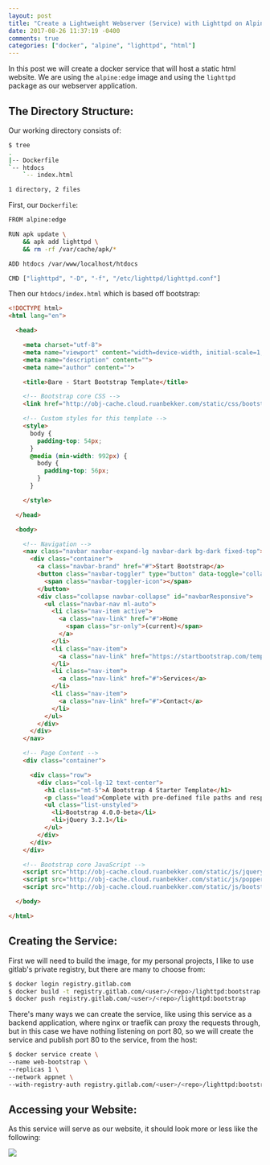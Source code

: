 ```yaml
---
layout: post
title: "Create a Lightweight Webserver (Service) with Lighttpd on Alpine running on Docker Swarm"
date: 2017-08-26 11:37:19 -0400
comments: true
categories: ["docker", "alpine", "lighttpd", "html"] 
---
```


In this post we will create a docker service that will host a static html website. We are using the `alpine:edge` image and using the `lighttpd` package as our webserver application.

<script id="mNCC" language="javascript">
    medianet_width = "728";
    medianet_height = "90";
    medianet_crid = "218284798";
    medianet_versionId = "3111299"; 
  </script>
<script src="//contextual.media.net/nmedianet.js?cid=8CUD78FSV"></script>

## The Directory Structure:

Our working directory consists of:

```bash Directory Tree
$ tree
.
|-- Dockerfile
`-- htdocs
    `-- index.html

1 directory, 2 files
```

First, our `Dockerfile`:

```bash Dockerfile
FROM alpine:edge

RUN apk update \
    && apk add lighttpd \
    && rm -rf /var/cache/apk/*

ADD htdocs /var/www/localhost/htdocs

CMD ["lighttpd", "-D", "-f", "/etc/lighttpd/lighttpd.conf"]
```

Then our `htdocs/index.html` which is based off bootstrap:

```html index.html
<!DOCTYPE html>
<html lang="en">

  <head>

    <meta charset="utf-8">
    <meta name="viewport" content="width=device-width, initial-scale=1, shrink-to-fit=no">
    <meta name="description" content="">
    <meta name="author" content="">

    <title>Bare - Start Bootstrap Template</title>

    <!-- Bootstrap core CSS -->
    <link href="http://obj-cache.cloud.ruanbekker.com/static/css/bootstrap.min.css" rel="stylesheet">

    <!-- Custom styles for this template -->
    <style>
      body {
        padding-top: 54px;
      }
      @media (min-width: 992px) {
        body {
          padding-top: 56px;
        }
      }

    </style>

  </head>

  <body>

    <!-- Navigation -->
    <nav class="navbar navbar-expand-lg navbar-dark bg-dark fixed-top">
      <div class="container">
        <a class="navbar-brand" href="#">Start Bootstrap</a>
        <button class="navbar-toggler" type="button" data-toggle="collapse" data-target="#navbarResponsive" aria-controls="navbarResponsive" aria-expanded="false" aria-label="Toggle navigation">
          <span class="navbar-toggler-icon"></span>
        </button>
        <div class="collapse navbar-collapse" id="navbarResponsive">
          <ul class="navbar-nav ml-auto">
            <li class="nav-item active">
              <a class="nav-link" href="#">Home
                <span class="sr-only">(current)</span>
              </a>
            </li>
            <li class="nav-item">
              <a class="nav-link" href="https://startbootstrap.com/template-overviews/bare/">About</a>
            </li>
            <li class="nav-item">
              <a class="nav-link" href="#">Services</a>
            </li>
            <li class="nav-item">
              <a class="nav-link" href="#">Contact</a>
            </li>
          </ul>
        </div>
      </div>
    </nav>

    <!-- Page Content -->
    <div class="container">

      <div class="row">
        <div class="col-lg-12 text-center">
          <h1 class="mt-5">A Bootstrap 4 Starter Template</h1>
          <p class="lead">Complete with pre-defined file paths and responsive navigation!</p>
          <ul class="list-unstyled">
            <li>Bootstrap 4.0.0-beta</li>
            <li>jQuery 3.2.1</li>
          </ul>
        </div>
      </div>
    </div>

    <!-- Bootstrap core JavaScript -->
    <script src="http://obj-cache.cloud.ruanbekker.com/static/js/jquery.min.js"></script>
    <script src="http://obj-cache.cloud.ruanbekker.com/static/js/popper.min.js"></script>
    <script src="http://obj-cache.cloud.ruanbekker.com/static/js/bootstrap.min.js"></script>

  </body>

</html>
```

## Creating the Service:

First we will need to build the image, for my personal projects, I like to use gitlab's private registry, but there are many to choose from:

```bash Build the Image
$ docker login registry.gitlab.com
$ docker build -t registry.gitlab.com/<user>/<repo>/lighttpd:bootstrap .
$ docker push registry.gitlab.com/<user>/<repo>/lighttpd:bootstrap
```

There's many ways we can create the service, like using this service as a backend application, where nginx or traefik can proxy the requests through, but in this case we have nothing listening on port 80, so we will create the service and publish port 80 to the service, from the host:

```bash Create the Service
$ docker service create \
--name web-bootstrap \
--replicas 1 \
--network appnet \
--with-registry-auth registry.gitlab.com/<user>/<repo>/lighttpd:bootstrap
```

## Accessing your Website:

As this service will serve as our website, it should look more or less like the following:

![](http://obj-cache.cloud.ruanbekker.com/lighttpd-bootstrap.jpg)
